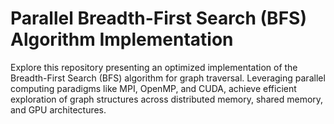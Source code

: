 # Parallel Breadth-First Search (BFS) Algorithm Implementation
 Explore this repository presenting an optimized implementation of the Breadth-First Search (BFS) algorithm for graph traversal. Leveraging parallel computing paradigms like MPI, OpenMP, and CUDA, achieve efficient exploration of graph structures across distributed memory, shared memory, and GPU architectures.
